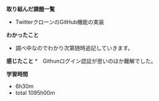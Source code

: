 **取り組んだ課題一覧**
* TwitterクローンのGitHub機能の実装

**わかったこと**
* 調べ中なのでわかり次第随時追記していきます。

**感じたこと**
*　Githunログイン認証が思いのほか難解でした。

**学習時間**
* 6h30m
 * total 1095h00m
